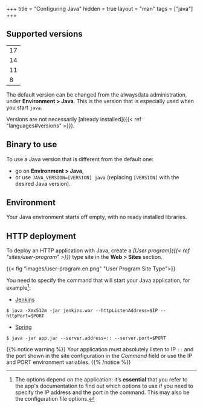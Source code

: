 +++
title = "Configuring Java"
hidden = true
layout = "man"
tags = ["java"]
+++

## Supported versions

||
| -- |
| 17 |
| 14 |
| 11 |
| 8  |

The default version can be changed from the alwaysdata administration, under **Environment > Java**. This is the version that is especially used when you start `java`.

Versions are not necessarily [already installed]({{< ref "languages#versions" >}}).

## Binary to use

To use a Java version that is different from the default one:

- go on **Environment > Java**,
- or use `JAVA_VERSION=[VERSION] java` (replacing `[VERSION]` with the desired Java version).

## Environment

Your Java environment starts off empty, with no ready installed libraries.

## HTTP deployment

To deploy an HTTP application with Java, create a *[User program]({{< ref "sites/user-program" >}})* type site in the **Web > Sites** section.

{{< fig "images/user-program.en.png" "User Program Site Type">}}

You need to specify the command that will start your Java application, for example[^1]:

- [Jenkins](https://www.jenkins.io/doc/book/installing/initial-settings/)

```
$ java -Xmx512m -jar jenkins.war --httpListenAddress=$IP --httpPort=$PORT
```
- [Spring](https://docs.spring.io/spring-boot/docs/current/reference/html/application-properties.html#appendix.application-properties.server)

```
$ java -jar app.jar --server.address=:: --server.port=$PORT
```

{{% notice warning %}}
Your application must absolutely listen to IP `::` and the port shown in the site configuration in the *Command* field or use the IP and PORT environment variables.
{{% /notice %}}

[^1]: The options depend on the application: it’s **essential** that you refer to the app's documentation to find out which options to use if you need to specify the IP address and the port in the command. This may also be the configuration file options.

